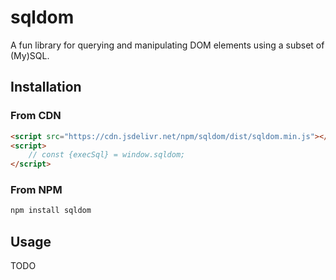 # sqldom

A fun library for querying and manipulating DOM elements using a subset of (My)SQL.

## Installation
### From CDN
```html
<script src="https://cdn.jsdelivr.net/npm/sqldom/dist/sqldom.min.js"></script>
<script>
    // const {execSql} = window.sqldom;
</script>
```

### From NPM
```bash
npm install sqldom
```

## Usage
TODO